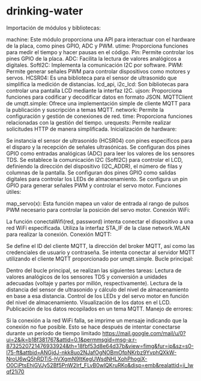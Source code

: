 # drinking-water
Importación de módulos y bibliotecas:

machine: Este módulo proporciona una API para interactuar con el hardware de la placa, como pines GPIO, ADC y PWM.
utime: Proporciona funciones para medir el tiempo y hacer pausas en el código.
Pin: Permite controlar los pines GPIO de la placa.
ADC: Facilita la lectura de valores analógicos a digitales.
SoftI2C: Implementa la comunicación I2C por software.
PWM: Permite generar señales PWM para controlar dispositivos como motores y servos.
HCSR04: Es una biblioteca para el sensor de ultrasonido que simplifica la medición de distancias.
lcd_api, i2c_lcd: Son bibliotecas para controlar una pantalla LCD mediante la interfaz I2C.
ujson: Proporciona funciones para codificar y decodificar datos en formato JSON.
MQTTClient de umqtt.simple: Ofrece una implementación simple de cliente MQTT para la publicación y suscripción a temas MQTT.
network: Permite la configuración y gestión de conexiones de red.
time: Proporciona funciones relacionadas con la gestión del tiempo.
urequests: Permite realizar solicitudes HTTP de manera simplificada.
Inicialización de hardware:

Se instancia el sensor de ultrasonido (HCSR04) con pines específicos para el disparo y la recepción de señales ultrasónicas.
Se configuran dos pines GPIO como entradas analógicas (ADC) para leer los valores de los sensores TDS.
Se establece la comunicación I2C (SoftI2C) para controlar el LCD, definiendo la dirección del dispositivo (I2C_ADDR), el número de filas y columnas de la pantalla.
Se configuran dos pines GPIO como salidas digitales para controlar los LEDs de almacenamiento.
Se configura un pin GPIO para generar señales PWM y controlar el servo motor.
Funciones útiles:

map_servo(x): Esta función mapea un valor de entrada al rango de pulsos PWM necesario para controlar la posición del servo motor.
Conexión WiFi:

La función conectaWifi(red, password) intenta conectar el dispositivo a una red WiFi especificada. Utiliza la interfaz STA_IF de la clase network.WLAN para realizar la conexión.
Conexión MQTT:

Se define el ID del cliente MQTT, la dirección del broker MQTT, así como las credenciales de usuario y contraseña.
Se intenta conectar al servidor MQTT utilizando el cliente MQTT proporcionado por umqtt.simple.
Bucle principal:

Dentro del bucle principal, se realizan las siguientes tareas:
Lectura de valores analógicos de los sensores TDS y conversión a unidades adecuadas (voltaje y partes por millón, respectivamente).
Lectura de la distancia del sensor de ultrasonido y cálculo del nivel de almacenamiento en base a esa distancia.
Control de los LEDs y del servo motor en función del nivel de almacenamiento.
Visualización de los datos en el LCD.
Publicación de los datos recopilados en un tema MQTT.
Manejo de errores:

Si la conexión a la red WiFi falla, se imprime un mensaje indicando que la conexión no fue posible. Esto se hace después de intentar conectarse durante un período de tiempo limitado
https://mail.google.com/mail/u/0?ui=2&ik=b18f381767&attid=0.1&permmsgid=msg-a:r-8732520721476933924&th=18fbf53d8e64d37b&view=fimg&fur=ip&sz=s0-l75-ft&attbid=ANGjdJ-nkk8uo2NJafOgNOBmOfpNKrbz9YvphQXkW-NroU6wQ5hRDTi5-hVXgmN9ItKegUWsdNHLXohPhogjX-O0CjPtsEhjGVJy52Bf5PnW2lrf_FLvB0wlQKruRKo&disp=emb&realattid=ii_lwqf21i70
